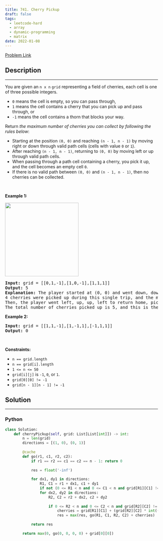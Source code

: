 ```yaml
---
title: 741. Cherry Pickup
draft: false
tags: 
  - leetcode-hard
  - array
  - dynamic-programming
  - matrix
date: 2022-01-08
---
```


[Problem Link](https://leetcode.com/problems/cherry-pickup/)

## Description

---
<p>You are given an <code>n x n</code> <code>grid</code> representing a field of cherries, each cell is one of three possible integers.</p>

<ul>
	<li><code>0</code> means the cell is empty, so you can pass through,</li>
	<li><code>1</code> means the cell contains a cherry that you can pick up and pass through, or</li>
	<li><code>-1</code> means the cell contains a thorn that blocks your way.</li>
</ul>

<p>Return <em>the maximum number of cherries you can collect by following the rules below</em>:</p>

<ul>
	<li>Starting at the position <code>(0, 0)</code> and reaching <code>(n - 1, n - 1)</code> by moving right or down through valid path cells (cells with value <code>0</code> or <code>1</code>).</li>
	<li>After reaching <code>(n - 1, n - 1)</code>, returning to <code>(0, 0)</code> by moving left or up through valid path cells.</li>
	<li>When passing through a path cell containing a cherry, you pick it up, and the cell becomes an empty cell <code>0</code>.</li>
	<li>If there is no valid path between <code>(0, 0)</code> and <code>(n - 1, n - 1)</code>, then no cherries can be collected.</li>
</ul>

<p>&nbsp;</p>
<p><strong class="example">Example 1:</strong></p>
<img alt="" src="https://assets.leetcode.com/uploads/2020/12/14/grid.jpg" style="width: 242px; height: 242px;" />
<pre>
<strong>Input:</strong> grid = [[0,1,-1],[1,0,-1],[1,1,1]]
<strong>Output:</strong> 5
<strong>Explanation:</strong> The player started at (0, 0) and went down, down, right right to reach (2, 2).
4 cherries were picked up during this single trip, and the matrix becomes [[0,1,-1],[0,0,-1],[0,0,0]].
Then, the player went left, up, up, left to return home, picking up one more cherry.
The total number of cherries picked up is 5, and this is the maximum possible.
</pre>

<p><strong class="example">Example 2:</strong></p>

<pre>
<strong>Input:</strong> grid = [[1,1,-1],[1,-1,1],[-1,1,1]]
<strong>Output:</strong> 0
</pre>

<p>&nbsp;</p>
<p><strong>Constraints:</strong></p>

<ul>
	<li><code>n == grid.length</code></li>
	<li><code>n == grid[i].length</code></li>
	<li><code>1 &lt;= n &lt;= 50</code></li>
	<li><code>grid[i][j]</code> is <code>-1</code>, <code>0</code>, or <code>1</code>.</li>
	<li><code>grid[0][0] != -1</code></li>
	<li><code>grid[n - 1][n - 1] != -1</code></li>
</ul>


## Solution

---
### Python
``` py title='cherry-pickup'
class Solution:
    def cherryPickup(self, grid: List[List[int]]) -> int:
        n = len(grid)
        directions = [(1, 0), (0, 1)]
        
        @cache
        def go(r1, c1, r2, c2):
            if r1 == r2 == c1 == c2 == n - 1: return 0
            
            res = float('-inf')
            
            for dx1, dy1 in directions:
                R1, C1 = r1 + dx1, c1 + dy1
                if not (0 <= R1 < n and 0 <= C1 < n and grid[R1][C1] != -1): continue
                for dx2, dy2 in directions:
                    R2, C2 = r2 + dx2, c2 + dy2
                    
                    if 0 <= R2 < n and 0 <= C2 < n and grid[R2][C2] != -1:
                        cherries = grid[R1][C1] + (grid[R2][C2] * int((R1, C1) != (R2, C2)))
                        res = max(res, go(R1, C1, R2, C2) + cherries)
            
            return res
        
        return max(0, go(0, 0, 0, 0) + grid[0][0])
```

